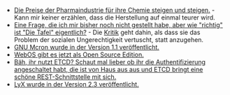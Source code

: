 * [Die Preise der Pharmaindustrie für ihre Chemie steigen und steigen.](https://blog.fefe.de/?ts=a451a97c) - Kann mir keiner erzählen, dass die Herstellung auf einmal teurer wird.
* [Eine Frage, die ich mir bisher noch nicht gestellt habe, aber wie "richtig" ist "Die Tafel" eigentlich?](http://www.niewiederkrieg.eu/?p=742) - Die [Kritik](https://de.wikipedia.org/wiki/Tafel_(Organisation)#Kritik_an_der_Tafel) geht dahin, als dass sie das Problem der sozialen Ungerechtigkeit vertuscht, statt anzugehen.
* [GNU Mcron wurde in der Version 1.1 veröffentlicht.](https://www.phoronix.com/scan.php?page=news_item&px=GNU-Mcron-1.1-Released)
* [WebOS gibt es jetzt als Open Source Edition.](https://www.phoronix.com/scan.php?page=news_item&px=LG-webOS-Open-Source-Edition)
* [Bäh, ihr nutzt ETCD? Schaut mal lieber ob ihr die Authentifizierung angeschaltet habt, die ist von Haus aus aus und ETCD bringt eine schöne REST-Schnittstelle mit sich.](https://ma.ttias.be/the-security-footgun-in-etcd/)
* [LyX wurde in der Version 2.3 veröffentlicht.](https://www.pro-linux.de/news/1/25714/latex-editor-lyx-23-integriert-gnuplot.html)
